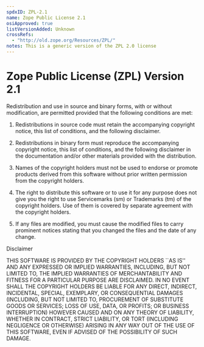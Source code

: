 ```yaml
---
spdxID: ZPL-2.1
name: Zope Public License 2.1
osiApproved: true
listVersionAdded: Unknown
crossRefs: 
  - "http://old.zope.org/Resources/ZPL/"
notes: This is a generic version of the ZPL 2.0 license
---
```


# Zope Public License (ZPL) Version 2.1

Redistribution and use in source and binary forms, with or without modification, are permitted provided that the following conditions are met:

1. Redistributions in source code must retain the accompanying copyright notice, this list of conditions, and the following disclaimer.

2. Redistributions in binary form must reproduce the accompanying copyright notice, this list of conditions, and the following disclaimer in the documentation and/or other materials provided with the distribution.

3. Names of the copyright holders must not be used to endorse or promote products derived from this software without prior written permission from the copyright holders.

4. The right to distribute this software or to use it for any purpose does not give you the right to use Servicemarks (sm) or Trademarks (tm) of the copyright holders. Use of them is covered by separate agreement with the copyright holders.

5. If any files are modified, you must cause the modified files to carry prominent notices stating that you changed the files and the date of any change.

Disclaimer

THIS SOFTWARE IS PROVIDED BY THE COPYRIGHT HOLDERS ``AS IS'' AND ANY EXPRESSED OR IMPLIED WARRANTIES, INCLUDING, BUT NOT LIMITED TO, THE IMPLIED WARRANTIES OF MERCHANTABILITY AND FITNESS FOR A PARTICULAR PURPOSE ARE DISCLAIMED. IN NO EVENT SHALL THE COPYRIGHT HOLDERS BE LIABLE FOR ANY DIRECT, INDIRECT, INCIDENTAL, SPECIAL, EXEMPLARY, OR CONSEQUENTIAL DAMAGES (INCLUDING, BUT NOT LIMITED TO, PROCUREMENT OF SUBSTITUTE GOODS OR SERVICES; LOSS OF USE, DATA, OR PROFITS; OR BUSINESS INTERRUPTION) HOWEVER CAUSED AND ON ANY THEORY OF LIABILITY, WHETHER IN CONTRACT, STRICT LIABILITY, OR TORT (INCLUDING NEGLIGENCE OR OTHERWISE) ARISING IN ANY WAY OUT OF THE USE OF THIS SOFTWARE, EVEN IF ADVISED OF THE POSSIBILITY OF SUCH DAMAGE.
